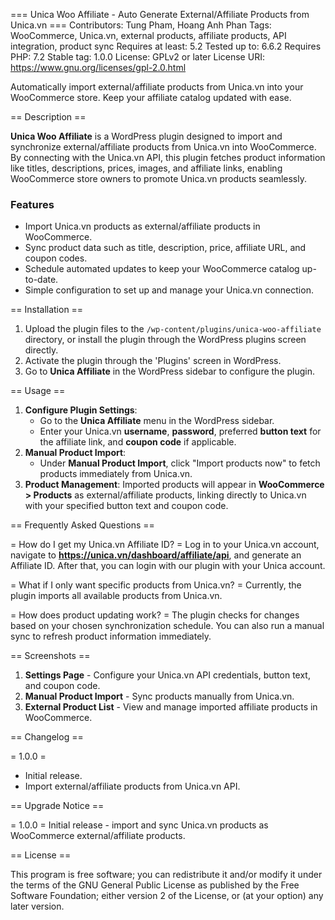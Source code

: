=== Unica Woo Affiliate - Auto Generate External/Affiliate Products from Unica.vn ===
Contributors: Tung Pham, Hoang Anh Phan
Tags: WooCommerce, Unica.vn, external products, affiliate products, API integration, product sync
Requires at least: 5.2
Tested up to: 6.6.2
Requires PHP: 7.2
Stable tag: 1.0.0
License: GPLv2 or later
License URI: https://www.gnu.org/licenses/gpl-2.0.html

Automatically import external/affiliate products from Unica.vn into your WooCommerce store. Keep your affiliate catalog updated with ease.

== Description ==

**Unica Woo Affiliate** is a WordPress plugin designed to import and synchronize external/affiliate products from Unica.vn into WooCommerce. By connecting with the Unica.vn API, this plugin fetches product information like titles, descriptions, prices, images, and affiliate links, enabling WooCommerce store owners to promote Unica.vn products seamlessly.

### Features
* Import Unica.vn products as external/affiliate products in WooCommerce.
* Sync product data such as title, description, price, affiliate URL, and coupon codes.
* Schedule automated updates to keep your WooCommerce catalog up-to-date.
* Simple configuration to set up and manage your Unica.vn connection.

== Installation ==

1. Upload the plugin files to the `/wp-content/plugins/unica-woo-affiliate` directory, or install the plugin through the WordPress plugins screen directly.
2. Activate the plugin through the 'Plugins' screen in WordPress.
3. Go to **Unica Affiliate** in the WordPress sidebar to configure the plugin.

== Usage ==

1. **Configure Plugin Settings**:
   - Go to the **Unica Affiliate** menu in the WordPress sidebar.
   - Enter your Unica.vn **username**, **password**, preferred **button text** for the affiliate link, and **coupon code** if applicable.
2. **Manual Product Import**:
   - Under **Manual Product Import**, click "Import products now" to fetch products immediately from Unica.vn.
3. **Product Management**: Imported products will appear in **WooCommerce > Products** as external/affiliate products, linking directly to Unica.vn with your specified button text and coupon code.

== Frequently Asked Questions ==

= How do I get my Unica.vn Affiliate ID? =
Log in to your Unica.vn account, navigate to **https://unica.vn/dashboard/affiliate/api**, and generate an Affiliate ID. After that, you can login with our plugin with your Unica account.

= What if I only want specific products from Unica.vn? =
Currently, the plugin imports all available products from Unica.vn.

= How does product updating work? =
The plugin checks for changes based on your chosen synchronization schedule. You can also run a manual sync to refresh product information immediately.

== Screenshots ==

1. **Settings Page** - Configure your Unica.vn API credentials, button text, and coupon code.
2. **Manual Product Import** - Sync products manually from Unica.vn.
3. **External Product List** - View and manage imported affiliate products in WooCommerce.

== Changelog ==

= 1.0.0 =
* Initial release.
* Import external/affiliate products from Unica.vn API.

== Upgrade Notice ==

= 1.0.0 =
Initial release - import and sync Unica.vn products as WooCommerce external/affiliate products.

== License ==

This program is free software; you can redistribute it and/or modify it under the terms of the GNU General Public License as published by the Free Software Foundation; either version 2 of the License, or (at your option) any later version.
